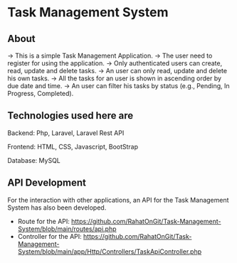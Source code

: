 # Task Management System

About
-----

-> This is a simple Task Management Application.
-> The user need to register for using the application.
-> Only authenticated users can create, read, update and delete tasks.
-> An user can only read, update and delete his own tasks.
-> All the tasks for an user is shown in ascending order by due date and time.
-> An user can filter his tasks by status (e.g., Pending, In Progress, Completed).


Technologies used here are
---------------------------

Backend: Php, Laravel, Laravel Rest API

Frontend: HTML, CSS, Javascript, BootStrap

Database: MySQL


API Development
---------------

 For the interaction with other applications, an API for the Task Management System has also been developed.
 
- Route for the API: https://github.com/RahatOnGit/Task-Management-System/blob/main/routes/api.php
- Controller for the API: https://github.com/RahatOnGit/Task-Management-System/blob/main/app/Http/Controllers/TaskApiController.php
